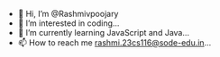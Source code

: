 - 👋 Hi, I’m @Rashmivpoojary
- 👀 I’m interested in coding...
- 🌱 I’m currently learning JavaScript and Java...
- 📫 How to reach me rashmi.23cs116@sode-edu.in...
  

<!---
Rashmivpoojary/Rashmivpoojary is a ✨ special ✨ repository because its `README.md` (this file) appears on your GitHub profile.
You can click the Preview link to take a look at your changes.
--->

